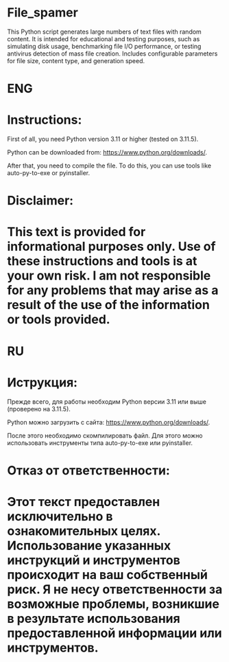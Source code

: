 # File_spamer
This Python script generates large numbers of text files with random content. It is intended for educational and testing purposes, such as simulating disk usage, benchmarking file I/O performance, or testing antivirus detection of mass file creation. Includes configurable parameters for file size, content type, and generation speed.
# ENG
# Instructions: 
First of all, you need Python version 3.11 or higher (tested on 3.11.5).

Python can be downloaded from: https://www.python.org/downloads/.

After that, you need to compile the file. To do this, you can use tools like auto-py-to-exe or pyinstaller. 

# Disclaimer: 

# This text is provided for informational purposes only. Use of these instructions and tools is at your own risk. I am not responsible for any problems that may arise as a result of the use of the information or tools provided.

# RU
# Иструкция:
Прежде всего, для работы необходим Python версии 3.11 или выше (проверено на 3.11.5).
    
Python можно загрузить с сайта: https://www.python.org/downloads/.
 
После этого необходимо скомпилировать файл. Для этого можно использовать инструменты типа auto-py-to-exe или pyinstaller.
    
# Отказ от ответственности:

# Этот текст предоставлен исключительно в ознакомительных целях. Использование указанных инструкций и инструментов происходит на ваш собственный риск. Я не несу  ответственности за возможные проблемы, возникшие в результате использования предоставленной информации или инструментов.
